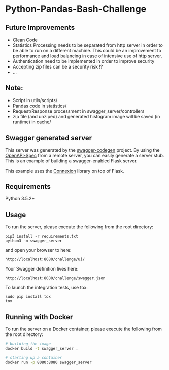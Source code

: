 # Python-Pandas-Bash-Challenge

## Future Improvements

- Clean Code
- Statistics Processing needs to be separated from http server in order to be able to run on a different machine. This could be an improvement to performance and load balancing in case of intensive use of http server.
- Authentication need to be implemented in order to improve security
- Accepting zip files can be a security risk !?
- ...

## Note:
- Script in utils/scripts/
- Pandas code in statistics/
- Request/Response processment in swagger_server/controllers
- zip file (and unziped) and generated histogram image will be saved (in runtime) in cache/

## Swagger generated server
This server was generated by the [swagger-codegen](https://github.com/swagger-api/swagger-codegen) project. By using the
[OpenAPI-Spec](https://github.com/swagger-api/swagger-core/wiki) from a remote server, you can easily generate a server stub.  This
is an example of building a swagger-enabled Flask server.

This example uses the [Connexion](https://github.com/zalando/connexion) library on top of Flask.

## Requirements
Python 3.5.2+

## Usage
To run the server, please execute the following from the root directory:

```
pip3 install -r requirements.txt
python3 -m swagger_server
```

and open your browser to here:

```
http://localhost:8080/challenge/ui/
```

Your Swagger definition lives here:

```
http://localhost:8080/challenge/swagger.json
```

To launch the integration tests, use tox:
```
sudo pip install tox
tox
```

## Running with Docker

To run the server on a Docker container, please execute the following from the root directory:

```bash
# building the image
docker build -t swagger_server .

# starting up a container
docker run -p 8080:8080 swagger_server
```